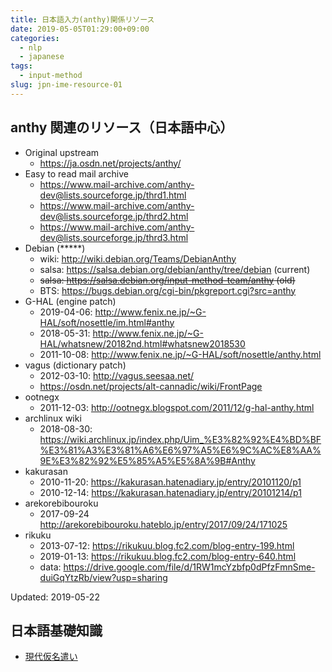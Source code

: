 ```yaml
---
title: 日本語入力(anthy)関係リソース
date: 2019-05-05T01:29:00+09:00
categories:
  - nlp
  - japanese
tags:
  - input-method
slug: jpn-ime-resource-01
---
```


## anthy 関連のリソース（日本語中心）

  * Original upstream
    * https://ja.osdn.net/projects/anthy/
  * Easy to read mail archive
    * https://www.mail-archive.com/anthy-dev@lists.sourceforge.jp/thrd1.html
    * https://www.mail-archive.com/anthy-dev@lists.sourceforge.jp/thrd2.html
    * https://www.mail-archive.com/anthy-dev@lists.sourceforge.jp/thrd3.html
  * Debian (*****)
    * wiki: http://wiki.debian.org/Teams/DebianAnthy
    * salsa: https://salsa.debian.org/debian/anthy/tree/debian (current)
    * <s> salsa: https://salsa.debian.org/input-method-team/anthy (old) </s>
    * BTS: https://bugs.debian.org/cgi-bin/pkgreport.cgi?src=anthy
  * G-HAL (engine patch)
    * 2019-04-06: http://www.fenix.ne.jp/~G-HAL/soft/nosettle/im.html#anthy
    * 2018-05-31: http://www.fenix.ne.jp/~G-HAL/whatsnew/20182nd.html#whatsnew2018530
    * 2011-10-08: http://www.fenix.ne.jp/~G-HAL/soft/nosettle/anthy.html
  * vagus (dictionary patch)
    * 2012-03-10: http://vagus.seesaa.net/
    * https://osdn.net/projects/alt-cannadic/wiki/FrontPage
  * ootnegx
    * 2011-12-03: http://ootnegx.blogspot.com/2011/12/g-hal-anthy.html
  * archlinux wiki
    * 2018-08-30: https://wiki.archlinux.jp/index.php/Uim_%E3%82%92%E4%BD%BF%E3%81%A3%E3%81%A6%E6%97%A5%E6%9C%AC%E8%AA%9E%E3%82%92%E5%85%A5%E5%8A%9B#Anthy
  * kakurasan
    * 2010-11-20: https://kakurasan.hatenadiary.jp/entry/20101120/p1
    * 2010-12-14: https://kakurasan.hatenadiary.jp/entry/20101214/p1
  * arekorebibouroku
    * 2017-09-24 http://arekorebibouroku.hateblo.jp/entry/2017/09/24/171025
  * rikuku
    * 2013-07-12: https://rikukuu.blog.fc2.com/blog-entry-199.html
    * 2019-01-13: https://rikukuu.blog.fc2.com/blog-entry-640.html
    * data: https://drive.google.com/file/d/1RW1mcYzbfp0dPfzFmnSme-duiGqYtzRb/view?usp=sharing

Updated: 2019-05-22

## 日本語基礎知識

* [現代仮名遣い](http://www.mext.go.jp/b_menu/hakusho/nc/k19860701001/k19860701001.html)


<!-- vim: se ai tw=79: -->
